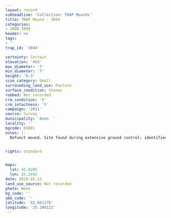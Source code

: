 ```yaml
---
layout: record
subheadline: 'Collection: TRAP Mounds'
title: TRAP Mound - 3694
categories:
- 3000-3999
header: no
tags:
- ''
trap_id: '3694'

certainty: Certain
elevation: '453'
max_diameter: '7'
min_diameter: '7'
height: '0.3'
size_category: Small
surrounding_land_use: Pasture
surface_condition: Stones
robbed: Not recorded
crm_condition: '5'
crm_intactness: '5'
campaign: '2011'
source: Survey
municipality: 'Asen  '
locality: ''
bgcode: DS001
notes: |-
  Defunct mound. Site found during extensive ground control; identified as mound but not fully registeredHeight extrapolated not documented.


rights: standard


maps:
  lat: 42.6285
  lon: 25.2442
date: 2018-05-22
land_use_source: Not recorded
photo: None
bg_code: ''
akb_code: ''
latitude: '42.661178'
longitude: '25.200122'
---
```

